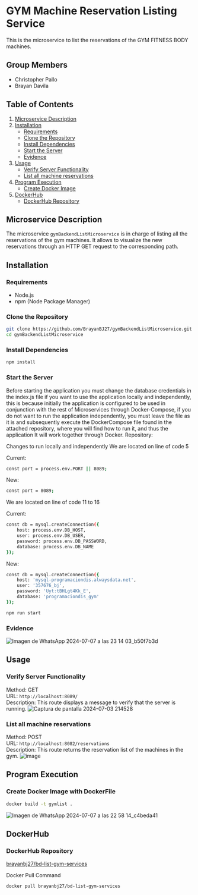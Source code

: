 # GYM Machine Reservation Listing Service 

This is the microservice to list the reservations of the GYM FITNESS BODY machines.

## Group Members

- Christopher Pallo
- Brayan Davila

## Table of Contents

1. [Microservice Description](#microservice-description)
2. [Installation](#installation)
   - [Requirements](#requirements)
   - [Clone the Repository](#clone-the-repository)
   - [Install Dependencies](#install-dependencies)
   - [Start the Server](#start-the-server)
   - [Evidence](#evidence-create)
3. [Usage](#usage)
   - [Verify Server Functionality](#verify-server-functionality)
   - [List all machine reservations](#list-all-machine-reservations)
4. [Program Execution](#program-execution)
   - [Create Docker Image](#create-docker-image)
5. [DockerHub](#dockerhub)
   - [DockerHub Repository](#dockerhub-repository)


## Microservice Description

The microservice `gymBackendListMicroservice` is in charge of listing all the reservations of the gym machines. It allows to visualize the new reservations through an HTTP GET request to the corresponding path.

## Installation

### Requirements

- Node.js
- npm (Node Package Manager)

### Clone the Repository

```sh
git clone https://github.com/BrayanBJ27/gymBackendListMicroservice.git
cd gymBackendListMicroservice
```

### Install Dependencies
```sh
npm install
```

### Start the Server
Before starting the application you must change the database credentials in the index.js file if you want to use the application locally and independently, this is because initially the application is configured to be used in conjunction with the rest of Microservices through Docker-Compose, if you do not want to run the application independently, you must leave the file as it is and subsequently execute the DockerCompose file found in the attached repository, where you will find how to run it, and thus the application It will work together through Docker.
Repository:

Changes to run locally and independently
We are located on line of code 5

Current:
```sh
const port = process.env.PORT || 8089;
```
New:
```sh
const port = 8089;
```

We are located on line of code 11 to 16

Current:
```sh
const db = mysql.createConnection({
    host: process.env.DB_HOST,
    user: process.env.DB_USER,
    password: process.env.DB_PASSWORD,
    database: process.env.DB_NAME
});
```
New:
```sh
const db = mysql.createConnection({
    host: 'mysql-programaciondis.alwaysdata.net',
    user: '357676_bj',
    password: 'Uyt:tBHLgt4Kk_E',
    database: 'programaciondis_gym'
});
```

```sh
npm run start
```

### Evidence
![Imagen de WhatsApp 2024-07-07 a las 23 14 03_b50f7b3d](https://github.com/BrayanBJ27/gymBackendListMicroservice/assets/87538474/ae40dc26-1e27-483c-84da-9adec0143af7)

## Usage

### Verify Server Functionality

Method: GET  
URL: `http://localhost:8089/`  
Description: This route displays a message to verify that the server is running.
![Captura de pantalla 2024-07-03 214528](https://github.com/BrayanBJ27/gymBackendListMicroservice/assets/87538474/a2f03d50-684d-40ee-805d-b401cfa48d16)


### List all machine reservations

Method: POST  
URL: `http://localhost:8082/reservations`  
Description: This route returns the reservation list of the machines in the gym.
![image](https://github.com/BrayanBJ27/gymBackendListMicroservice/assets/87538474/5222af41-8674-4308-b20e-44e354ea5549)


## Program Execution
### Create Docker Image with DockerFile

```sh
docker build -t gymlist .
```
![Imagen de WhatsApp 2024-07-07 a las 22 58 14_c4beda41](https://github.com/BrayanBJ27/gymBackendListMicroservice/assets/87538474/051dba85-7a0a-4cdc-b51a-ea14ed724dd1)

## DockerHub
### DockerHub Repository

[brayanbj27/bd-list-gym-services](https://hub.docker.com/r/brayanbj27/bd-list-gym-services)

Docker Pull Command
```sh
docker pull brayanbj27/bd-list-gym-services
```

